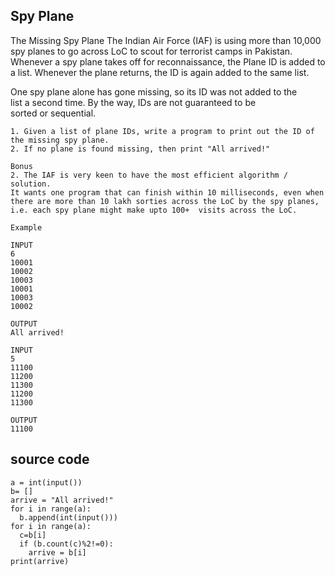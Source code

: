 ## Spy Plane

The Missing Spy Plane
The Indian Air Force (IAF)  is using more than 10,000 spy planes to  go across LoC to scout for terrorist camps in Pakistan. Whenever a spy   plane takes off for reconnaissance, the Plane ID is added to a list.  Whenever the plane returns, the ID is again added to the same list.   

One spy plane alone has gone missing, so its ID was not added to the  
list a second time.  By the way, IDs are not guaranteed to be  
sorted or sequential.   

```
1. Given a list of plane IDs, write a program to print out the ID of 
the missing spy plane. 
2. If no plane is found missing, then print "All arrived!"  
```

```
Bonus 
2. The IAF is very keen to have the most efficient algorithm / solution.   
It wants one program that can finish within 10 milliseconds, even when   
there are more than 10 lakh sorties across the LoC by the spy planes,  
i.e. each spy plane might make upto 100+  visits across the LoC. 
```

```
Example 

INPUT
6
10001
10002
10003
10001
10003
10002

OUTPUT
All arrived!
```

```
INPUT
5
11100
11200
11300
11200
11300

OUTPUT
11100
```

## source code
```
a = int(input())
b= []
arrive = "All arrived!"
for i in range(a):
  b.append(int(input()))
for i in range(a):
  c=b[i]
  if (b.count(c)%2!=0):
    arrive = b[i]
print(arrive)
```
